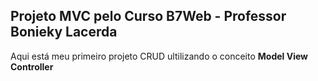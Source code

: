 ## Projeto MVC pelo Curso B7Web - Professor Bonieky Lacerda
Aqui está meu primeiro projeto CRUD ultilizando o conceito **Model View Controller**
